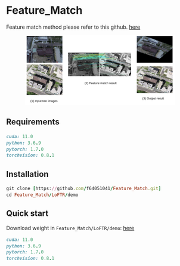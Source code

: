 # Feature_Match
Feature match method please refer to this github. [here](https://github.com/zju3dv/LoFTR)

<div align = center>
<img src="illustration1.png" alt="Cover" width="80%"/> 
</div>




## Requirements
```ruby
cuda: 11.0  
python: 3.6.9  
pytorch: 1.7.0  
torchvision: 0.8.1 
```

## Installation
```ruby
git clone [https://github.com/f64051041/Feature_Match.git]
cd Feature_Match/LoFTR/demo 
```

## Quick start
Download weight in `Feature_Match/LoFTR/demo`: [here](https://drive.google.com/file/d/1L6S3X5xSk3c-TMkDiQ4A1A-LsLjyvwm0/view?usp=sharing)
```ruby
cuda: 11.0  
python: 3.6.9  
pytorch: 1.7.0  
torchvision: 0.8.1 
```
